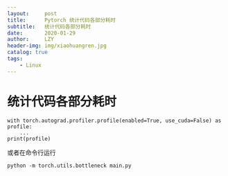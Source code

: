```yaml
---
layout:     post
title:      Pytorch 统计代码各部分耗时
subtitle:   统计代码各部分耗时
date:       2020-01-29
author:     LZY
header-img: img/xiaohuangren.jpg
catalog: true
tags:
    - Linux
---
```


# 统计代码各部分耗时

```
with torch.autograd.profiler.profile(enabled=True, use_cuda=False) as profile:
    ...
print(profile)
```

或者在命令行运行

```
python -m torch.utils.bottleneck main.py
```
